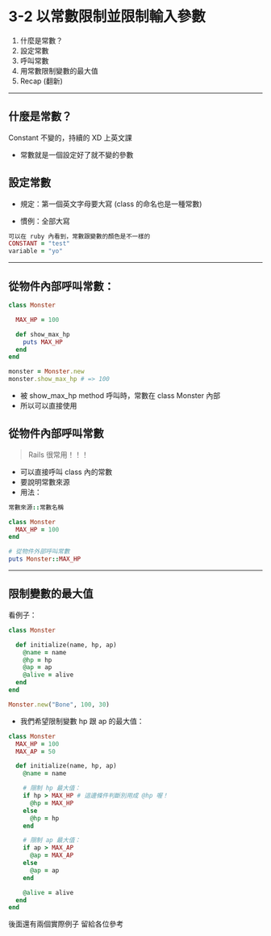 # 3-2 以常數限制並限制輸入參數

1. 什麼是常數？
2. 設定常數
3. 呼叫常數
4. 用常數限制變數的最大值
5. Recap (翻新)
___
## 什麼是常數？
Constant 不變的，持續的 XD 上英文課

* 常數就是一個設定好了就不變的參數

## 設定常數
* 規定：第一個英文字母要大寫
(class 的命名也是一種常數)

* 慣例：全部大寫

```rb
可以在 ruby 內看到，常數跟變數的顏色是不一樣的
CONSTANT = "test"
variable = "yo"
```
___
## 從物件內部呼叫常數：

```rb
class Monster

  MAX_HP = 100

  def show_max_hp
    puts MAX_HP
  end
end

monster = Monster.new
monster.show_max_hp # => 100
```

* 被 show_max_hp method 呼叫時，常數在 class Monster 內部
* 所以可以直接使用

## 從物件內部呼叫常數

> Rails 很常用！！！

* 可以直接呼叫 class 內的常數
* 要說明常數來源
* 用法：

```rb
常數來源::常數名稱
```

```rb
class Monster
  MAX_HP = 100
end

# 從物件外部呼叫常數
puts Monster::MAX_HP
```
___
## 限制變數的最大值
看例子：

```rb
class Monster

  def initialize(name, hp, ap)
    @name = name
    @hp = hp
    @ap = ap
    @alive = alive
  end
end

Monster.new("Bone", 100, 30)
```

* 我們希望限制變數 hp 跟 ap 的最大值：

```rb
class Monster
  MAX_HP = 100
  MAX_AP = 50

  def initialize(name, hp, ap)
    @name = name

    # 限制 hp 最大值：
    if hp > MAX_HP # 這邊條件判斷別用成 @hp 喔！
      @hp = MAX_HP
    else
      @hp = hp
    end

    # 限制 ap 最大值：
    if ap > MAX_AP
      @ap = MAX_AP
    else
      @ap = ap
    end

    @alive = alive
  end
end
```

後面還有兩個實際例子
留給各位參考
<!-- 哇這樣也要花一小時 -->
